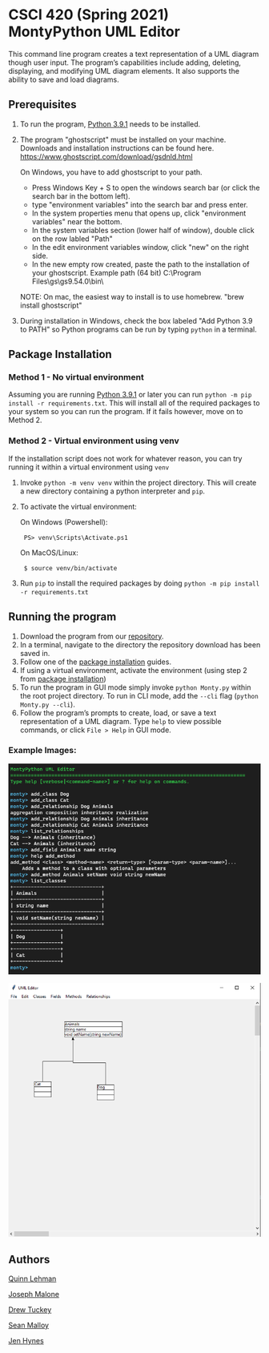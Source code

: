 # CSCI 420 (Spring 2021) MontyPython UML Editor

This command line program creates a text representation of a UML diagram though user input. The program’s capabilities include adding, deleting, displaying, and modifying UML diagram elements. It also supports the ability to save and load diagrams.

## Prerequisites
1. To run the program, [Python 3.9.1](https://www.python.org/downloads/) needs to be installed.
1. The program "ghostscript" must be installed on your machine. Downloads and installation instructions can be found here.
   https://www.ghostscript.com/download/gsdnld.html

   On Windows, you have to add ghostscript to your path. 
      * Press Windows Key + S to open the windows search bar (or click the search bar in the bottom left).
      * type "environment variables" into the search bar and press enter.
      * In the system properties menu that opens up, click "environment variables" near the bottom.
      * In the system variables section (lower half of window), double click on the row labled "Path"
      * In the edit environment variables window, click "new" on the right side.
      * In the new empty row created, paste the path to the installation of your ghostscript.
            Example path (64 bit) C:\Program Files\gs\gs9.54.0\bin\
   
      NOTE: On mac, the easiest way to install is to use homebrew.
      "brew install ghostscript"

1. During installation in Windows, check the box labeled "Add Python 3.9 to PATH" so Python programs can be run by typing `python` in a terminal.

## Package Installation
### Method 1 - No virtual environment
Assuming you are running [Python 3.9.1](https://www.python.org/downloads/) or later you can run `python -m pip install -r requirements.txt`. This will install all of the required packages to your system so you can run the program. If it fails however, move on to Method 2.

### Method 2 - Virtual environment using venv
If the installation script does not work for whatever reason, you can try running it within a virtual environment using `venv`
1. Invoke `python -m venv venv` within the project directory. This will create a new directory containing a python interpreter and `pip`.
1. To activate the virtual environment:

	On Windows (Powershell):
    
    	PS> venv\Scripts\Activate.ps1
    
    On MacOS/Linux:
    
    	$ source venv/bin/activate

1. Run `pip` to install the required packages by doing `python -m pip install -r requirements.txt`

## Running the program
1. Download the program from our [repository](https://github.com/mucsci-students/2021sp-420-MontyPython).
1. In a terminal, navigate to the directory the repository download has been saved in.
1. Follow one of the [package installation](#Package-Installation) guides.
1. If using a virtual environment, activate the environment (using step 2 from [package installation](#Package-Installation))
1. To run the program in GUI mode simply invoke `python Monty.py` within the root project directory. To run in CLI mode, add the `--cli` flag (`python Monty.py --cli`).
1. Follow the program’s prompts to create, load, or save a text representation of a UML diagram. Type `help` to view possible commands, or click `File > Help` in GUI mode.

### Example Images:  
![CLI](Images/cli.png)

![GUI](Images/gui.png)

## Authors
[Quinn Lehman](https://github.com/qlehman)

[Joseph Malone](https://github.com/jmalone35)

[Drew Tuckey](https://github.com/aptuckey)

[Sean Malloy](https://github.com/sfmalloy)

[Jen Hynes](https://github.com/Jen04)
